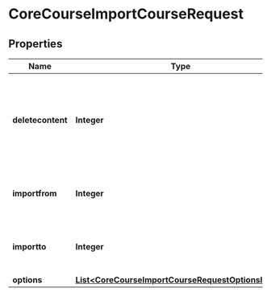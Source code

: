 

# CoreCourseImportCourseRequest


## Properties

| Name | Type | Description | Notes |
|------------ | ------------- | ------------- | -------------|
|**deletecontent** | **Integer** | whether to delete the course content where we are importing to (default to 0 &#x3D; No) |  [optional] |
|**importfrom** | **Integer** | the id of the course we are importing from |  |
|**importto** | **Integer** | the id of the course we are importing to |  |
|**options** | [**List&lt;CoreCourseImportCourseRequestOptionsInner&gt;**](CoreCourseImportCourseRequestOptionsInner.md) |  |  [optional] |



